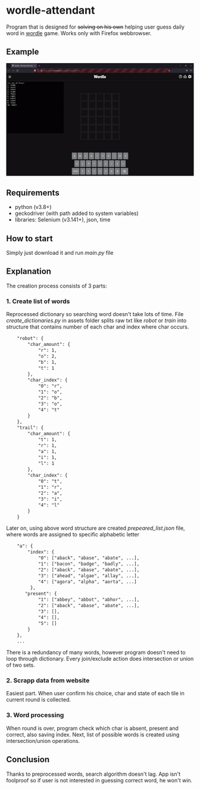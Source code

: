 # wordle-attendant
Program that is designed for ~~solving on his own~~ helping user guess daily word in [wordle](https://www.nytimes.com/games/wordle/index.html) game.
  Works only with Firefox webbrowser.


## Example
![demo](https://github.com/P4llix/wordle-attendant/blob/main/doc/demo.gif)

## Requirements

- python (v3.8+)
- geckodriver (with path added to system variables)
- libraries: Selenium (v3.141+), json, time


## How to start

Simply just download it and run *main.py* file

## Explanation
The creation process consists of 3 parts:

### 1. Create list of words
Reprocessed dictionary so searching word doesn't take lots of time. File *create_dictionaries.py* in assets folder splits raw txt like *robot* or *train* into structure that contains number of each char and index where char occurs.
```
    "robot": {
        "char_amount": {
            "r": 1,
            "o": 2,
            "b": 1,
            "t": 1
        },
        "char_index": {
            "0": "r",
            "1": "o",
            "2": "b",
            "3": "o",
            "4": "t"
        }
    },
    "trail": {
        "char_amount": {
            "t": 1,
            "r": 1,
            "a": 1,
            "i": 1,
            "l": 1
        },
        "char_index": {
            "0": "t",
            "1": "r",
            "2": "a",
            "3": "i",
            "4": "l"
        }
    }
```
Later on, using above word structure are created *prepeared_list.json* file, where words are assigned to specific alphabetic letter
```
    "a": {
        "index": {
            "0": ["aback", "abase", "abate", ...],
            "1": ["bacon", "badge", "badly", ...],
            "2": ["aback", "abase", "abate", ...],
            "3": ["ahead", "algae", "allay", ...],
            "4": ["agora", "alpha", "aorta", ...]
         },
       "present": {
            "1": ["abbey", "abbot", "abhor", ...],
            "2": ["aback", "abase", "abate", ...],
            "3": [],
            "4": [],
            "5": []
        }
    },
    ...
```
There is a redundancy of many words, however program doesn't need to loop through dictionary. Every join/exclude action does intersection or union of two sets.

### 2. Scrapp data from website
Easiest part. When user confirm his choice, char and state of each tile in current round is collected.

### 3. Word processing
When round is over, program check which char is absent, present and correct, also saving index. Next, list of possible words is created using intersection/union operations.

## Conclusion
Thanks to preprocessed words, search algorithm doesn't lag. App isn't foolproof so if user is not interested in guessing correct word, he won't win.
